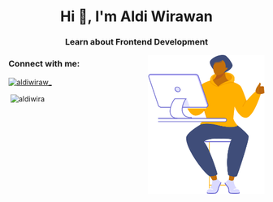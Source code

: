 <h1 align="center">Hi 👋, I'm Aldi Wirawan</h1>
<h3 align="center">Learn about Frontend Development</h3>

<img align='right' src="./chara16.svg" width="230">

<h3 align="left">Connect with me:</h3>
<p align="left">
<a href="https://instagram.com/aldiwiraw_" target="blank"><img align="center" src="https://cdn.jsdelivr.net/npm/simple-icons@3.0.1/icons/instagram.svg" alt="aldiwiraw_" height="30" width="40" /></a>
</p>

<p>&nbsp;<img align="center" src="https://github-readme-stats.vercel.app/api?username=aldiwira&show_icons=true&locale=en" alt="aldiwira" /></p>

